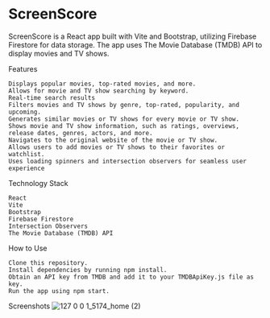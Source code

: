 # ScreenScore

ScreenScore is a React app built with Vite and Bootstrap, 
utilizing Firebase Firestore for data storage. 
The app uses The Movie Database (TMDB) API to display movies and TV shows.

Features

    Displays popular movies, top-rated movies, and more.
    Allows for movie and TV show searching by keyword.
    Real-time search results 
    Filters movies and TV shows by genre, top-rated, popularity, and upcoming.
    Generates similar movies or TV shows for every movie or TV show.
    Shows movie and TV show information, such as ratings, overviews, release dates, genres, actors, and more.
    Navigates to the original website of the movie or TV show.
    Allows users to add movies or TV shows to their favorites or watchlist.
    Uses loading spinners and intersection observers for seamless user experience
    
Technology Stack

    React
    Vite
    Bootstrap
    Firebase Firestore
    Intersection Observers
    The Movie Database (TMDB) API
    
How to Use

    Clone this repository.
    Install dependencies by running npm install.
    Obtain an API key from TMDB and add it to your TMDBApiKey.js file as key.
    Run the app using npm start.
    
Screenshots
![127 0 0 1_5174_home (2)](https://user-images.githubusercontent.com/124712299/234668254-794afa7a-ebf2-4bd2-958b-82e4050d2ed4.png)

